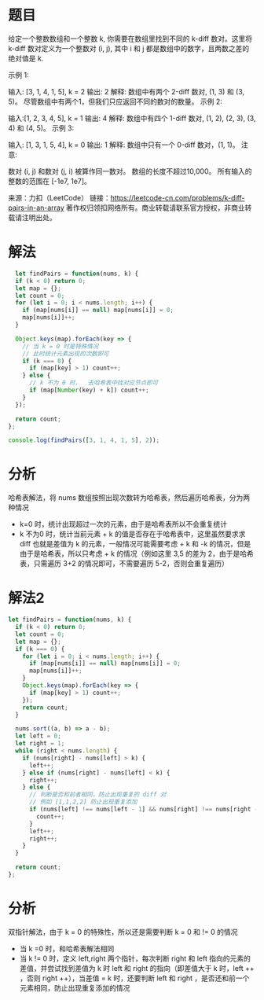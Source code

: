
# 题目

给定一个整数数组和一个整数 k, 你需要在数组里找到不同的 k-diff 数对。这里将 k-diff 数对定义为一个整数对 (i, j), 其中 i 和 j 都是数组中的数字，且两数之差的绝对值是 k.

示例 1:

输入: [3, 1, 4, 1, 5], k = 2
输出: 2
解释: 数组中有两个 2-diff 数对, (1, 3) 和 (3, 5)。
尽管数组中有两个1，但我们只应返回不同的数对的数量。
示例 2:

输入:[1, 2, 3, 4, 5], k = 1
输出: 4
解释: 数组中有四个 1-diff 数对, (1, 2), (2, 3), (3, 4) 和 (4, 5)。
示例 3:

输入: [1, 3, 1, 5, 4], k = 0
输出: 1
解释: 数组中只有一个 0-diff 数对，(1, 1)。
注意:

数对 (i, j) 和数对 (j, i) 被算作同一数对。
数组的长度不超过10,000。
所有输入的整数的范围在 [-1e7, 1e7]。

来源：力扣（LeetCode）
链接：https://leetcode-cn.com/problems/k-diff-pairs-in-an-array
著作权归领扣网络所有。商业转载请联系官方授权，非商业转载请注明出处。

# 解法

```javascript
  let findPairs = function(nums, k) {
  if (k < 0) return 0;
  let map = {};
  let count = 0;
  for (let i = 0; i < nums.length; i++) {
    if (map[nums[i]] == null) map[nums[i]] = 0;
    map[nums[i]]++;
  }

  Object.keys(map).forEach(key => {
    // 当 k = 0 时是特殊情况
    // 此时统计元素出现的次数即可
    if (k === 0) {
      if (map[key] > 1) count++;
    } else {
      // k 不为 0 时，  去哈希表中找对应节点即可
      if (map[Number(key) + k]) count++;
    }
  });

  return count;
};

console.log(findPairs([3, 1, 4, 1, 5], 2));
```

# 分析

哈希表解法，将 nums 数组按照出现次数转为哈希表，然后遍历哈希表，分为两种情况

* k=0 时，统计出现超过一次的元素，由于是哈希表所以不会重复统计
* k 不为0 时，统计当前元素 + k 的值是否存在于哈希表中，这里虽然要求求 diff 也就是差值为 k 的元素，一般情况可能需要考虑 + k 和  -k 的情况，但是由于是哈希表，所以只考虑 + k 的情况（例如这里 3,5 的差为 2，由于是哈希表，只需遍历 3+2 的情况即可，不需要遍历 5-2，否则会重复遍历）

# 解法2

```javascript
let findPairs = function(nums, k) {
  if (k < 0) return 0;
  let count = 0;
  let map = {};
  if (k === 0) {
    for (let i = 0; i < nums.length; i++) {
      if (map[nums[i]] == null) map[nums[i]] = 0;
      map[nums[i]]++;
    }
    Object.keys(map).forEach(key => {
      if (map[key] > 1) count++;
    });
    return count;
  }

  nums.sort((a, b) => a - b);
  let left = 0;
  let right = 1;
  while (right < nums.length) {
    if (nums[right] - nums[left] > k) {
      left++;
    } else if (nums[right] - nums[left] < k) {
      right++;
    } else {
      // 判断是否和前者相同，防止出现重复的 diff 对
      // 例如 [1,1,2,2] 防止出现重复添加
      if (nums[left] !== nums[left - 1] && nums[right] !== nums[right - 1]) {
        count++;
      }
      left++;
      right++;
    }
  }

  return count;
};
```

# 分析

双指针解法，由于 k = 0 的特殊性，所以还是需要判断 k = 0 和 != 0 的情况

* 当 k =0 时，和哈希表解法相同
* 当 k != 0 时，定义 left,right 两个指针，每次判断 right 和 left 指向的元素的差值，并尝试找到差值为 k 时 left 和 right 的指向（即差值大于 k 时，left ++ ，否则 right ++），当差值 = k 时，还要判断 left 和 right ，是否还和前一个元素相同，防止出现重复添加的情况